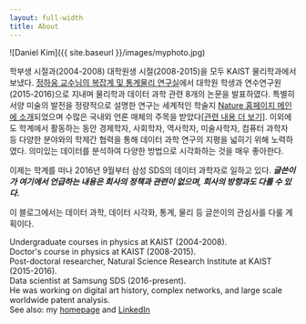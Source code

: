 ```yaml
---
layout: full-width
title: About
---
```


![Daniel Kim]({{ site.baseurl }}/images/myphoto.jpg)

학부생 시절과(2004-2008) 대학원생 시절(2008-2015)을 모두 KAIST 물리학과에서 보냈다. [정하웅 교수님의 복잡계 및 통계물리 연구실](http://stat.kaist.ac.kr/)에서 대학원 학생과 연수연구원(2015-2016)으로 지내며 물리학과 데이터 과학 관련 8개의 논문을 발표하였다. 특별히 서양 미술의 발전을 정량적으로 설명한 연구는 세계적인 학술지 [Nature 홈페이지 메인에 소개](http://www.danielykim.me/images/Nature_main_20141211.png)되었으며 수많은 국내외 언론 매체의 주목을 받았다[[관련 내용 더 보기]](http://danielykim.me/papers/DKim2014/). 이외에도 학계에서 활동하는 동안 경제학자, 사회학자, 역사학자, 미술사학자, 컴퓨터 과학자 등 다양한 분야와의 학제간 협력을 통해 데이터 과학 연구의 지평을 넓히기 위해 노력하였다. 의미있는 데이터를 분석하여 다양한 방법으로 시각화하는 것을 매우 좋아한다. 

이제는 학계를 떠나 2016년 9월부터 삼성 SDS의 데이터 과학자로 일하고 있다.
***글쓴이가 여기에서 언급하는 내용은 회사의 정책과 관련이 없으며, 회사의 방향과도 다를 수 있다.***

이 블로그에서는 데이터 과학, 데이터 시각화, 통계, 물리 등 글쓴이의 관심사를 다룰 계획이다.


Undergraduate courses in physics at KAIST (2004-2008). <br/>
Doctor's course in physics at KAIST (2008-2015). <br/>
Post-doctoral researcher, Natural Science Research Institute at KAIST (2015-2016).  <br/>
Data scientist at Samsung SDS (2016-present). <br/>
He was working on digital art history, complex networks, and large scale worldwide patent analysis. <br/>
See also: my [homepage](http://danielykim.me) and [LinkedIn](https://www.linkedin.com/in/danielyounghokim)
